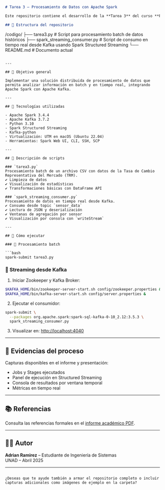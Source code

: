 

```markdown
# Tarea 3 – Procesamiento de Datos con Apache Spark

Este repositorio contiene el desarrollo de la **Tarea 3** del curso **Procesamiento de Datos con Apache Spark**, en la que se implementa una solución completa de análisis de datos en **modo batch y streaming** utilizando **Apache Spark** y **Apache Kafka**.

## 📁 Estructura del repositorio

```
/codigo/
  ├── tarea3.py                   # Script para procesamiento batch de datos históricos
  ├── spark_streaming_consumer.py # Script de consumo en tiempo real desde Kafka usando Spark Structured Streaming
  └── README.md                   # Documento actual
```

---

## 🧠 Objetivo general

Implementar una solución distribuida de procesamiento de datos que permita analizar información en batch y en tiempo real, integrando Apache Spark con Apache Kafka.

---

## 🚀 Tecnologías utilizadas

- Apache Spark 3.4.4
- Apache Kafka 3.7.2
- Python 3.10
- Spark Structured Streaming
- Kafka-python
- Virtualización: UTM en macOS (Ubuntu 22.04)
- Herramientas: Spark Web UI, CLI, SSH, SCP

---

## 📄 Descripción de scripts

### `tarea3.py`  
Procesamiento batch de un archivo CSV con datos de la Tasa de Cambio Representativa del Mercado (TRM).  
✔️ Limpieza de datos  
✔️ Visualización de estadísticas  
✔️ Transformaciones básicas con DataFrame API

### `spark_streaming_consumer.py`  
Procesamiento de datos en tiempo real desde Kafka.  
✔️ Consumo desde topic `sensor_data`  
✔️ Lectura de JSON y deserialización  
✔️ Ventanas de agregación por sensor  
✔️ Visualización por consola con `writeStream`

---

## 🧪 Cómo ejecutar

### 🔹 Procesamiento batch

```bash
spark-submit tarea3.py
```

### 🔹 Streaming desde Kafka

1. Iniciar Zookeeper y Kafka Broker:
```bash
$KAFKA_HOME/bin/zookeeper-server-start.sh config/zookeeper.properties &
$KAFKA_HOME/bin/kafka-server-start.sh config/server.properties &
```

2. Ejecutar el consumidor:
```bash
spark-submit \
  --packages org.apache.spark:spark-sql-kafka-0-10_2.12:3.5.3 \
  spark_streaming_consumer.py
```

3. Visualizar en: [http://localhost:4040](http://localhost:4040)

---

## 📸 Evidencias del proceso

Capturas disponibles en el informe y presentación:

- Jobs y Stages ejecutados
- Panel de ejecución en Structured Streaming
- Consola de resultados por ventana temporal
- Métricas en tiempo real

---

## 📚 Referencias

Consulta las referencias formales en el [informe académico PDF](../Informe_Tarea3_Spark.pdf).

---

## 👨‍💻 Autor

**Adrian Ramirez** – Estudiante de Ingeniería de Sistemas  
UNAD – Abril 2025

---

```

¿Deseas que te ayude también a armar el repositorio completo o incluir capturas adicionales como imágenes de ejemplo en la carpeta?
